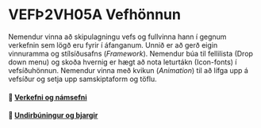 # VEFÞ2VH05A Vefhönnun

Nemendur vinna að skipulagningu vefs og fullvinna hann í gegnum verkefnin sem lögð eru fyrir í áfanganum. Unnið er að gerð eigin vinnuramma og stílsíðusafns (_Framework_). Nemendur búa til fellilista (Drop down menu) og skoða hvernig er hægt að nota leturtákn (Icon-fonts) í vefsíðuhönnun. Nemendur vinna með kvikun (_Animation_) til að lífga upp á vefsíður og setja upp samskiptaform og töflu. 

#### 🧙 [Verkefni og námsefni](https://github.com/vefhonnun/23-Verkefni-s1/)
#### 👋 [Undirbúningur og bjargir](https://github.com/vefhonnun/23-Verkefni-s1/wiki)


